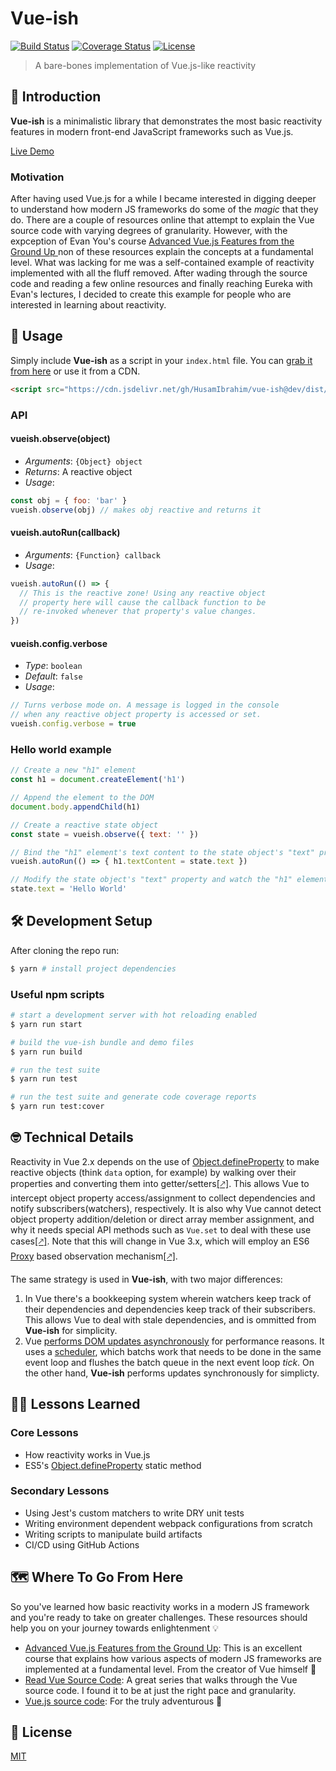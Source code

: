 # Vue-ish

[![Build Status](https://github.com/HusamIbrahim/vue-ish/actions/workflows/main.yml/badge.svg)](https://github.com/HusamElbashir/vue-ish) [![Coverage Status](https://img.shields.io/codecov/c/github/HusamIbrahim/vue-ish)](https://codecov.io/github/HusamIbrahim/vue-ish) [![License](https://img.shields.io/github/license/HusamIbrahim/vue-ish)](https://github.com/HusamIbrahim/vue-ish/blob/dev/LICENSE)

> A bare-bones implementation of Vue.js-like reactivity

## 👋 Introduction

**Vue-ish** is a minimalistic library that demonstrates the most basic reactivity features in modern front-end JavaScript frameworks such as Vue.js.

[Live Demo](https://husamelbashir.github.io/vue-ish)

### Motivation

After having used Vue.js for a while I became interested in digging deeper to understand how modern JS frameworks do some of the *magic* that they do. There are a couple of resources online that attempt to explain the Vue source code with varying degrees of granularity. However, with the expception of Evan You's course [Advanced Vue.js Features from the Ground Up
](https://frontendmasters.com/courses/advanced-vue) non of these resources explain the concepts at a fundamental level. What was lacking for me was a self-contained example of reactivity implemented with all the fluff removed. After wading through the source code and reading a few online resources and finally reaching Eureka with Evan's lectures, I decided to create this example for people who are interested in learning about reactivity.

## 🚀 Usage

Simply include **Vue-ish** as a script in your `index.html` file. You can [grab it from here](https://github.com/HusamIbrahim/vue-ish/tree/dev/dist) or use it from a CDN.

```html
<script src="https://cdn.jsdelivr.net/gh/HusamIbrahim/vue-ish@dev/dist/vue-ish.js"></script>
```

### API

#### vueish.observe(object)

- *Arguments*: `{Object} object`
- *Returns*: A reactive object
- *Usage*:

```javascript
const obj = { foo: 'bar' }
vueish.observe(obj) // makes obj reactive and returns it
```

#### vueish.autoRun(callback)

- *Arguments*: `{Function} callback`
- *Usage*:

```javascript
vueish.autoRun(() => {
  // This is the reactive zone! Using any reactive object
  // property here will cause the callback function to be
  // re-invoked whenever that property's value changes.
})
```

#### vueish.config.verbose

- *Type*: `boolean`
- *Default*: `false`
- *Usage*:

```javascript
// Turns verbose mode on. A message is logged in the console
// when any reactive object property is accessed or set.
vueish.config.verbose = true
```

### Hello world example

```javascript
// Create a new "h1" element
const h1 = document.createElement('h1')

// Append the element to the DOM
document.body.appendChild(h1)

// Create a reactive state object
const state = vueish.observe({ text: '' })

// Bind the "h1" element's text content to the state object's "text" property
vueish.autoRun(() => { h1.textContent = state.text })

// Modify the state object's "text" property and watch the "h1" element react!
state.text = 'Hello World'
```

## 🛠️ Development Setup

After cloning the repo run:

```bash
$ yarn # install project dependencies
```

### Useful npm scripts

```bash
# start a development server with hot reloading enabled
$ yarn run start

# build the vue-ish bundle and demo files
$ yarn run build

# run the test suite
$ yarn run test

# run the test suite and generate code coverage reports
$ yarn run test:cover
```

## 🤓 Technical Details

Reactivity in Vue 2.x depends on the use of [Object.defineProperty](https://developer.mozilla.org/en/docs/Web/JavaScript/Reference/Global_Objects/Object/defineProperty) to make reactive objects (think `data` option, for example) by walking over their properties and converting them into getter/setters[[🡕]](https://vuejs.org/v2/guide/reactivity.html#How-Changes-Are-Tracked). This allows Vue to intercept object property access/assignment to collect dependencies and notify subscribers(watchers), respectively. It is also why Vue cannot detect object property addition/deletion or direct array member assignment, and why it needs special API methods such as `Vue.set` to deal with these use cases[[🡕]](https://vuejs.org/v2/guide/reactivity.html#Change-Detection-Caveats). Note that this will change in Vue 3.x, which will employ an ES6 [Proxy](https://developer.mozilla.org/en-US/docs/Web/JavaScript/Reference/Global_Objects/Proxy) based observation mechanism[[🡕]](https://medium.com/the-vue-point/plans-for-the-next-iteration-of-vue-js-777ffea6fabf).

The same strategy is used in **Vue-ish**, with two major differences:

1. In Vue there's a bookkeeping system wherein watchers keep track of their dependencies and dependencies keep track of their subscribers. This allows Vue to deal with stale dependencies, and is ommitted from **Vue-ish** for simplicity.
2. Vue [performs DOM updates asynchronously](https://vuejs.org/v2/guide/reactivity.html#Async-Update-Queue) for performance reasons. It uses a [scheduler](https://github.com/vuejs/vue/blob/dev/src/core/observer/scheduler.js), which batchs work that needs to be done in the same event loop and flushes the batch queue in the next event loop *tick*. On the other hand, **Vue-ish** performs updates synchronously for simplicty.

## 👩‍🏫 Lessons Learned

### Core Lessons

- How reactivity works in Vue.js
- ES5's [Object.defineProperty](https://developer.mozilla.org/en/docs/Web/JavaScript/Reference/Global_Objects/Object/defineProperty) static method

### Secondary Lessons

- Using Jest's custom matchers to write DRY unit tests
- Writing environment dependent webpack configurations from scratch
- Writing scripts to manipulate build artifacts
- CI/CD using GitHub Actions

## 🗺 Where To Go From Here

So you've learned how basic reactivity works in a modern JS framework and you're ready to take on greater challenges. These resources should help you on your journey towards enlightenment 💡

- [Advanced Vue.js Features from the Ground Up](https://frontendmasters.com/courses/advanced-vue):
This is an excellent course that explains how various aspects of modern JS frameworks are implemented at a fundamental level. From the creator of Vue himself 🤘
- [Read Vue Source Code](https://github.com/numbbbbb/read-vue-source-code):
A great series that walks through the Vue source code. I found it to be at just the right pace and granularity.
- [Vue.js source code](https://github.com/vuejs/vue): For the truly adventurous 🚀

## 📄 License

[MIT](http://opensource.org/licenses/MIT)

